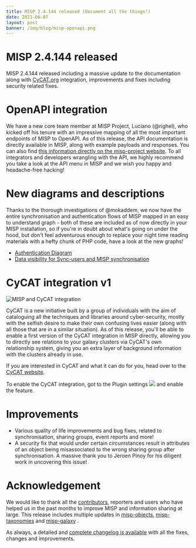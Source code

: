 ```yaml
---
title: MISP 2.4.144 released (Document all the things!)
date: 2021-06-07
layout: post
banner: /img/blog/misp-openapi.png
---
```


# MISP 2.4.144 released

MISP 2.4.144 released including a massive update to the documentation along with [CyCAT.org](https://www.cycat.org/) integration, improvements and fixes  including security related fixes.

# OpenAPI integration

We have a new core team member at MISP Project, Luciano (@righel), who kicked off his tenure with an impressive mapping of all the most important endpoints of MISP to OpenAPI. As of this release, the API documentation is directly available in MISP, along with example payloads and responses. You can also find [this information directly on the misp-project website](/documentation/openapi.html). To all integrators and developers wrangling with the API, we highly recommend you take a look at the API menu in MISP and we wish you happy and headache-free hacking!

# New diagrams and descriptions

Thanks to the thorough investigations of @mokaddem, we now have the entire synchronisation and authentication flows of MISP mapped in an easy to understand graph - both of these are included as of now directly in your MISP installation, so if you're in doubt about what's going on under the hood, but don't feel adventurous enough to replace your night time reading materials with a hefty chunk of PHP code, have a look at the new graphs!

- [Authentication Diagram](https://github.com/MISP/MISP/tree/2.4/docs/generic/Authentication%20Diagram)
- [Data visibility for Sync-users and MISP synchronisation](https://github.com/MISP/MISP/tree/2.4/docs/generic/Synchronisation)

# CyCAT integration v1

![MISP and CyCAT integration](/img/blog/cycat-misp.png)

CyCAT is a new initiative built by a group of individuals with the aim of cataloguing all the techniques and libraries around cyber-security, mostly with the selfish desire to make their own confusing lives easier (along with all those that are in a similar situation). As of this release, you'll be able to enable a first version of the CyCAT integration in MISP directly, allowing you to directly see relations to your galaxy clusters via CyCAT's own relationship system, giving you an extra layer of background information with the clusters already in use.

If you are interested in CyCAT and what it can do for you, head over to the [CyCAT website](https://cycat.org/).

To enable the CyCAT integration, got to the Plugin settings ![](/img/blog/cycat-enabled.png) and enable the feature.

# Improvements

- Various quality of life improvements and bug fixes, related to synchronisation, sharing groups, event reports and more!
- A security fix that would under certain circumstances result in attributes of an object being misassociated to the wrong sharing group after synchronisation. A massive thank you to Jeroen Pinoy for his diligent work in uncovering this issue!

# Acknowledgement

We would like to thank all the [contributors](/contributors), reporters and users who have helped us in the past months to improve MISP and information sharing at large. This release includes multiple updates in [misp-objects](/objects.html), [misp-taxonomies](/taxonomies.html) and [misp-galaxy](/galaxy.html)
.

As always, a detailed and [complete changelog is available](/Changelog.txt) with all the fixes, changes and improvements.

